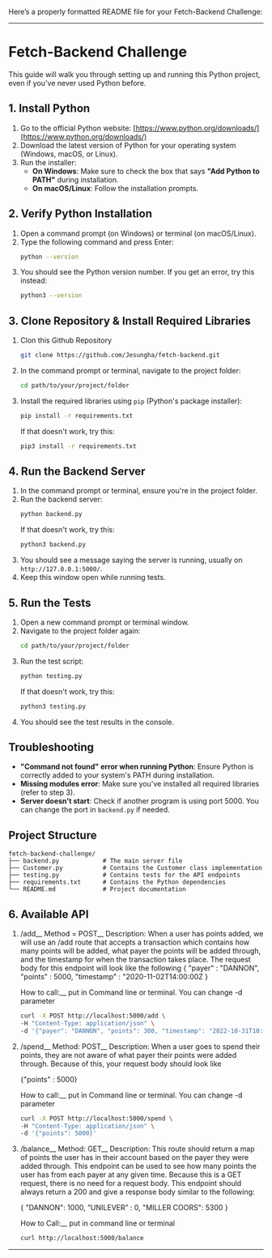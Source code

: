 Here’s a properly formatted README file for your Fetch-Backend Challenge:

---

# Fetch-Backend Challenge

This guide will walk you through setting up and running this Python project, even if you've never used Python before.

## 1. Install Python

1. Go to the official Python website: [https://www.python.org/downloads/](https://www.python.org/downloads/)
2. Download the latest version of Python for your operating system (Windows, macOS, or Linux).
3. Run the installer:
    - **On Windows**: Make sure to check the box that says **"Add Python to PATH"** during installation.
    - **On macOS/Linux**: Follow the installation prompts.

## 2. Verify Python Installation

1. Open a command prompt (on Windows) or terminal (on macOS/Linux).
2. Type the following command and press Enter:
    ```bash
    python --version
    ```
3. You should see the Python version number. If you get an error, try this instead:
    ```bash
    python3 --version
    ```

## 3. Clone Repository & Install Required Libraries

1. Clon this Github Repository
    ```bash
    git clone https://github.com/Jesungha/fetch-backend.git
    ```

2. In the command prompt or terminal, navigate to the project folder:
    ```bash
    cd path/to/your/project/folder
    ```
3. Install the required libraries using `pip` (Python's package installer):
    ```bash
    pip install -r requirements.txt
    ```
    If that doesn't work, try this:
    ```bash
    pip3 install -r requirements.txt
    ```

## 4. Run the Backend Server

1. In the command prompt or terminal, ensure you're in the project folder.
2. Run the backend server:
    ```bash
    python backend.py
    ```
    If that doesn't work, try this:
    ```bash
    python3 backend.py
    ```
3. You should see a message saying the server is running, usually on `http://127.0.0.1:5000/`.
4. Keep this window open while running tests.

## 5. Run the Tests

1. Open a new command prompt or terminal window.
2. Navigate to the project folder again:
    ```bash
    cd path/to/your/project/folder
    ```
3. Run the test script:
    ```bash
    python testing.py
    ```
    If that doesn't work, try this:
    ```bash
    python3 testing.py
    ```
4. You should see the test results in the console.

## Troubleshooting

- **"Command not found" error when running Python**: Ensure Python is correctly added to your system's PATH during installation.
- **Missing modules error**: Make sure you've installed all required libraries (refer to step 3).
- **Server doesn't start**: Check if another program is using port 5000. You can change the port in `backend.py` if needed.

## Project Structure

```
fetch-backend-challenge/
├── backend.py            # The main server file
├── Customer.py           # Contains the Customer class implementation
├── testing.py            # Contains tests for the API endpoints
├── requirements.txt      # Contains the Python dependencies
└── README.md             # Project documentation
```

## 6. Available API

1. /add__
    Method = POST__
    Description: When a user has points added, we will use an /add route that accepts a transaction which contains
    how many points will be added, what payer the points will be added through, and the timestamp for when the
    transaction takes place. The request body for this endpoint will look like the following
    {
        "payer" : "DANNON",
        "points" : 5000,
        "timestamp" : "2020-11-02T14:00:00Z
    }

    How to call:__
    put in Command line or terminal. You can change -d parameter
    ```Bash
    curl -X POST http://localhost:5000/add \
    -H "Content-Type: application/json" \
    -d '{"payer": "DANNON", "points": 300, "timestamp": "2022-10-31T10:00:00Z"}'

    ```

2. /spend__
    Method: POST__
    Description: When a user goes to spend their points, they are not aware of what payer their points were added
    through. Because of this, your request body should look like

    {"points" : 5000}

    How to call:__
    put in Command line or terminal. You can change -d parameter
    ```Bash
    curl -X POST http://localhost:5000/spend \
    -H "Content-Type: application/json" \
    -d '{"points": 5000}'
    ```

3. /balance__
    Method: GET__
    Description: This route should return a map of points the user has in their account based on the payer they were
    added through. This endpoint can be used to see how many points the user has from each payer at any given
    time. Because this is a GET request, there is no need for a request body. This endpoint should always
    return a 200 and give a response body similar to the following:
    
    {
        "DANNON": 1000,
        ”UNILEVER” : 0,
        "MILLER COORS": 5300
    }
    

    How to Call:__
    put in command line or terminal
    ```Bash
    curl http://localhost:5000/balance
    ```
    
---
